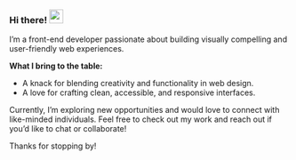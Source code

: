 ### Hi there! <img src="https://emojis.slackmojis.com/emojis/images/1536351075/4594/blob-wave.gif" width="25"/>

I’m a front-end developer passionate about building visually compelling and user-friendly web experiences.

**What I bring to the table:**

- A knack for blending creativity and functionality in web design.
- A love for crafting clean, accessible, and responsive interfaces.

Currently, I’m exploring new opportunities and would love to connect with like-minded individuals. Feel free to check out my work and reach out if you’d like to chat or collaborate!

Thanks for stopping by!
